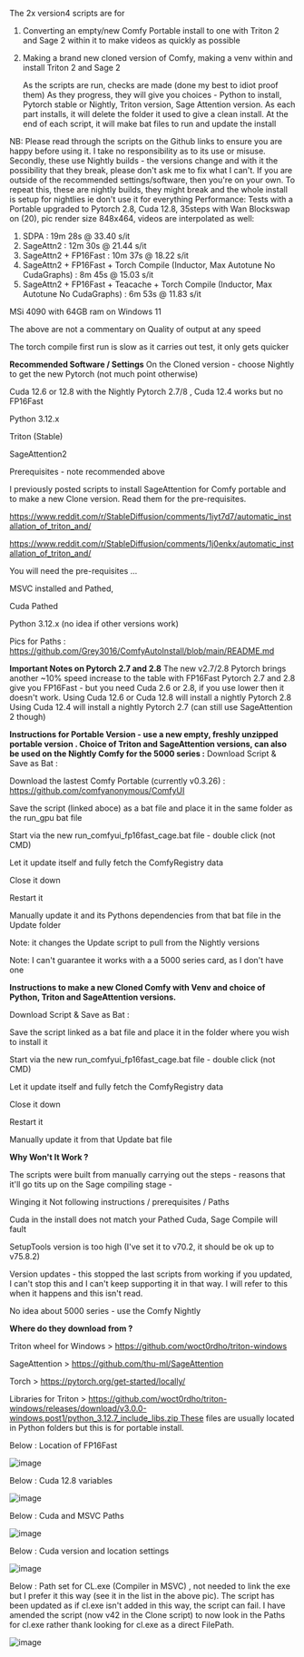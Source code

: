 The 2x version4 scripts are for 

1. Converting an empty/new Comfy Portable install to one with Triton 2 and Sage 2 within it to make videos as quickly as possible
2. Making a brand new cloned version of Comfy, making a venv within and install Triton 2 and Sage 2

   As the scripts are run, checks are made (done my best to idiot proof them)
   As they progress, they will give you choices - Python to install, Pytorch stable or Nightly, Triton version, Sage Attention version.
   As each part installs, it will delete the folder it used to give a clean install.
   At the end of each script, it will make bat files to run and update the install

NB: Please read through the scripts on the Github links to ensure you are happy before using it. I take no responsibility as to its use or misuse. Secondly, these use Nightly builds - the versions change and with it the possibility that they break, please don't ask me to fix what I can't. If you are outside of the recommended settings/software, then you're on your own.
To repeat this, these are nightly builds, they might break and the whole install is setup for nightlies ie don't use it for everything
Performance: Tests with a Portable upgraded to Pytorch 2.8, Cuda 12.8, 35steps with Wan Blockswap on (20), pic render size 848x464, videos are interpolated as well: 
1. SDPA :  19m 28s @ 33.40 s/it
2. SageAttn2 :  12m 30s @ 21.44 s/it
3. SageAttn2 + FP16Fast :  10m 37s @ 18.22 s/it
4. SageAttn2 + FP16Fast + Torch Compile (Inductor, Max Autotune No CudaGraphs) :  8m 45s @ 15.03 s/it
5. SageAttn2 + FP16Fast + Teacache + Torch Compile (Inductor, Max Autotune No CudaGraphs) : 6m 53s @ 11.83 s/it
   
MSi 4090 with 64GB ram on Windows 11

The above are not a commentary on Quality of output at any speed

The torch compile first run is slow as it carries out test, it only gets quicker

**Recommended Software / Settings**
On the Cloned version - choose Nightly to get the new Pytorch (not much point otherwise)

Cuda 12.6 or 12.8 with the Nightly Pytorch 2.7/8 , Cuda 12.4 works but no FP16Fast

Python 3.12.x

Triton (Stable)

SageAttention2

Prerequisites - note recommended above

I previously posted scripts to install SageAttention for Comfy portable and to make a new Clone version. Read them for the pre-requisites.

https://www.reddit.com/r/StableDiffusion/comments/1iyt7d7/automatic_installation_of_triton_and/

https://www.reddit.com/r/StableDiffusion/comments/1j0enkx/automatic_installation_of_triton_and/

You will need the pre-requisites ...

MSVC installed and Pathed,

Cuda Pathed

Python 3.12.x (no idea if other versions work)

Pics for Paths : https://github.com/Grey3016/ComfyAutoInstall/blob/main/README.md

**Important Notes on Pytorch 2.7 and 2.8**
The new v2.7/2.8 Pytorch brings another ~10% speed increase to the table with FP16Fast
Pytorch 2.7 and 2.8 give you FP16Fast - but you need Cuda 2.6 or 2.8, if you use lower then it doesn't work.
Using Cuda 12.6 or Cuda 12.8 will install a nightly Pytorch 2.8
Using Cuda 12.4 will install a nightly Pytorch 2.7 (can still use SageAttention 2 though)

**Instructions for Portable Version - use a new empty, freshly unzipped portable version . Choice of Triton and SageAttention versions, can also be used on the Nightly Comfy for the 5000 series :**
Download Script & Save as Bat :

Download the lastest Comfy Portable (currently v0.3.26) : https://github.com/comfyanonymous/ComfyUI

Save the script (linked aboce) as a bat file and place it in the same folder as the run_gpu bat file

Start via the new run_comfyui_fp16fast_cage.bat  file - double click (not CMD)

Let it update itself and fully fetch the ComfyRegistry data

Close it down

Restart it

Manually update it and its Pythons dependencies from that bat file in the Update folder

Note: it changes the Update script to pull from the Nightly versions

Note: I can't guarantee it works with a a 5000 series card, as I don't have one


**Instructions to make a new Cloned Comfy with Venv and choice of Python, Triton and SageAttention versions.**

Download Script & Save as Bat :

Save the script linked as a bat file and place it in the folder where you wish to install it

Start via the new run_comfyui_fp16fast_cage.bat  file - double click (not CMD)

Let it update itself and fully fetch the ComfyRegistry data

Close it down

Restart it

Manually update it from that Update bat file


**Why Won't It Work ?**

The scripts were built from manually carrying out the steps - reasons that it'll go tits up on the Sage compiling stage -

Winging it
Not following instructions / prerequisites / Paths

Cuda in the install does not match your Pathed Cuda, Sage Compile will fault

SetupTools version is too high (I've set it to v70.2, it should be ok up to v75.8.2)

Version updates - this stopped the last scripts from working if you updated, I can't stop this and I can't keep supporting it in that way. I will refer to this when it happens and this isn't read.

No idea about 5000 series - use the Comfy Nightly 


**Where do they download from ?**

Triton wheel for Windows > https://github.com/woct0rdho/triton-windows

SageAttention > https://github.com/thu-ml/SageAttention

Torch > https://pytorch.org/get-started/locally/

Libraries for Triton > https://github.com/woct0rdho/triton-windows/releases/download/v3.0.0-windows.post1/python_3.12.7_include_libs.zip These files are usually located in Python folders but this is for portable install.

Below : Location of FP16Fast

![image](https://github.com/user-attachments/assets/7c198e64-739f-4023-9eff-f74bd27eccda)

Below : Cuda 12.8 variables

![image](https://github.com/user-attachments/assets/69bf0c72-20cc-4c78-8671-7f81c701f205)

Below : Cuda and MSVC Paths 

![image](https://github.com/user-attachments/assets/6f024a4a-1db0-4f29-9bc6-2ba6eeb5ad11)

Below : Cuda version and location settings

![image](https://github.com/user-attachments/assets/b26e1c7a-991a-4bc1-9d7f-b3114d0badca)

Below : Path set for CL.exe (Compiler in MSVC) , not needed to link the exe but I prefer it this way (see it in the list in the above pic). The script has been updated as if cl.exe isn't added in this way, the script can fail. I have amended the script (now v42 in the Clone script) to now look in the Paths for cl.exe rather thank looking for cl.exe as a direct FilePath. 

![image](https://github.com/user-attachments/assets/ad071e43-9d4d-40f7-ab4f-d9c2620e0d66)

